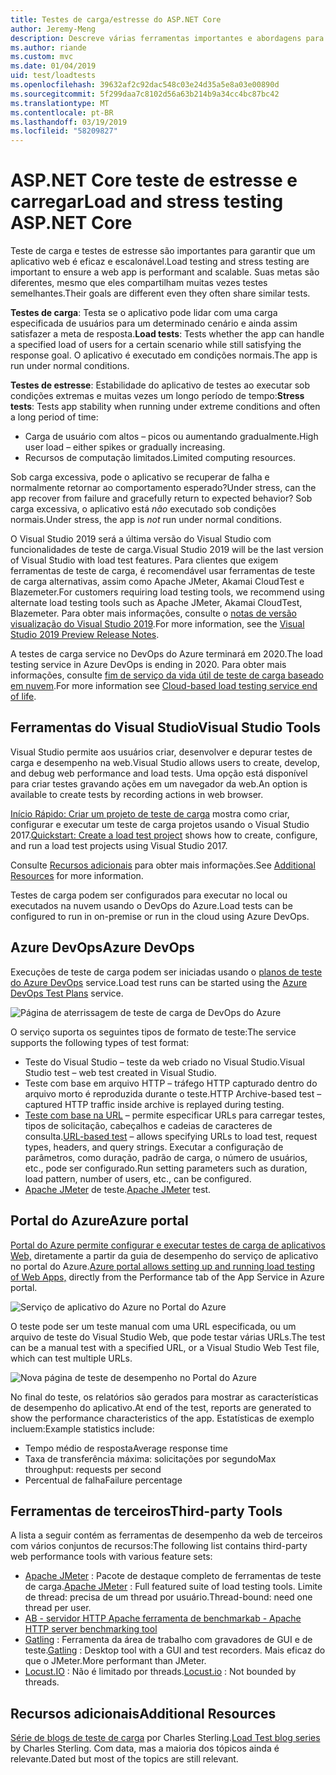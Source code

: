 ```yaml
---
title: Testes de carga/estresse do ASP.NET Core
author: Jeremy-Meng
description: Descreve várias ferramentas importantes e abordagens para testes de carga e aplicativos ASP.NET Core de teste de carga.
ms.author: riande
ms.custom: mvc
ms.date: 01/04/2019
uid: test/loadtests
ms.openlocfilehash: 39632af2c92dac548c03e24d35a5e8a03e00890d
ms.sourcegitcommit: 5f299daa7c8102d56a63b214b9a34cc4bc87bc42
ms.translationtype: MT
ms.contentlocale: pt-BR
ms.lasthandoff: 03/19/2019
ms.locfileid: "58209827"
---
```

# <a name="load-and-stress-testing-aspnet-core"></a><span data-ttu-id="eb2af-103">ASP.NET Core teste de estresse e carregar</span><span class="sxs-lookup"><span data-stu-id="eb2af-103">Load and stress testing ASP.NET Core</span></span>

<span data-ttu-id="eb2af-104">Teste de carga e testes de estresse são importantes para garantir que um aplicativo web é eficaz e escalonável.</span><span class="sxs-lookup"><span data-stu-id="eb2af-104">Load testing and stress testing are important to ensure a web app is performant and scalable.</span></span> <span data-ttu-id="eb2af-105">Suas metas são diferentes, mesmo que eles compartilham muitas vezes testes semelhantes.</span><span class="sxs-lookup"><span data-stu-id="eb2af-105">Their goals are different even they often share similar tests.</span></span>

<span data-ttu-id="eb2af-106">**Testes de carga**: Testa se o aplicativo pode lidar com uma carga especificada de usuários para um determinado cenário e ainda assim satisfazer a meta de resposta.</span><span class="sxs-lookup"><span data-stu-id="eb2af-106">**Load tests**: Tests whether the app can handle a specified load of users for a certain scenario while still satisfying the response goal.</span></span> <span data-ttu-id="eb2af-107">O aplicativo é executado em condições normais.</span><span class="sxs-lookup"><span data-stu-id="eb2af-107">The app is run under normal conditions.</span></span>

<span data-ttu-id="eb2af-108">**Testes de estresse**: Estabilidade do aplicativo de testes ao executar sob condições extremas e muitas vezes um longo período de tempo:</span><span class="sxs-lookup"><span data-stu-id="eb2af-108">**Stress tests**: Tests app stability when running under extreme conditions and often a long period of time:</span></span>

* <span data-ttu-id="eb2af-109">Carga de usuário com altos – picos ou aumentando gradualmente.</span><span class="sxs-lookup"><span data-stu-id="eb2af-109">High user load – either spikes or gradually increasing.</span></span>
* <span data-ttu-id="eb2af-110">Recursos de computação limitados.</span><span class="sxs-lookup"><span data-stu-id="eb2af-110">Limited computing resources.</span></span>

<span data-ttu-id="eb2af-111">Sob carga excessiva, pode o aplicativo se recuperar de falha e normalmente retornar ao comportamento esperado?</span><span class="sxs-lookup"><span data-stu-id="eb2af-111">Under stress, can the app recover from failure and gracefully return to expected behavior?</span></span> <span data-ttu-id="eb2af-112">Sob carga excessiva, o aplicativo está *não* executado sob condições normais.</span><span class="sxs-lookup"><span data-stu-id="eb2af-112">Under stress, the app is *not* run under normal conditions.</span></span>

<span data-ttu-id="eb2af-113">O Visual Studio 2019 será a última versão do Visual Studio com funcionalidades de teste de carga.</span><span class="sxs-lookup"><span data-stu-id="eb2af-113">Visual Studio 2019 will be the last version of Visual Studio with load test features.</span></span> <span data-ttu-id="eb2af-114">Para clientes que exigem ferramentas de teste de carga, é recomendável usar ferramentas de teste de carga alternativas, assim como Apache JMeter, Akamai CloudTest e Blazemeter.</span><span class="sxs-lookup"><span data-stu-id="eb2af-114">For customers requiring load testing tools, we recommend using alternate load testing tools such as Apache JMeter, Akamai CloudTest, Blazemeter.</span></span> <span data-ttu-id="eb2af-115">Para obter mais informações, consulte o [notas de versão visualização do Visual Studio 2019](/visualstudio/releases/2019/release-notes-preview#test-tools).</span><span class="sxs-lookup"><span data-stu-id="eb2af-115">For more information, see the [Visual Studio 2019 Preview Release Notes](/visualstudio/releases/2019/release-notes-preview#test-tools).</span></span>

<span data-ttu-id="eb2af-116">A testes de carga service no DevOps do Azure terminará em 2020.</span><span class="sxs-lookup"><span data-stu-id="eb2af-116">The load testing service in Azure DevOps is ending in 2020.</span></span> <span data-ttu-id="eb2af-117">Para obter mais informações, consulte [fim de serviço da vida útil de teste de carga baseado em nuvem](https://devblogs.microsoft.com/devops/cloud-based-load-testing-service-eol/).</span><span class="sxs-lookup"><span data-stu-id="eb2af-117">For more information see [Cloud-based load testing service end of life](https://devblogs.microsoft.com/devops/cloud-based-load-testing-service-eol/).</span></span>

## <a name="visual-studio-tools"></a><span data-ttu-id="eb2af-118">Ferramentas do Visual Studio</span><span class="sxs-lookup"><span data-stu-id="eb2af-118">Visual Studio Tools</span></span>

<span data-ttu-id="eb2af-119">Visual Studio permite aos usuários criar, desenvolver e depurar testes de carga e desempenho na web.</span><span class="sxs-lookup"><span data-stu-id="eb2af-119">Visual Studio allows users to create, develop, and debug web performance and load tests.</span></span> <span data-ttu-id="eb2af-120">Uma opção está disponível para criar testes gravando ações em um navegador da web.</span><span class="sxs-lookup"><span data-stu-id="eb2af-120">An option is available to create tests by recording actions in web browser.</span></span>

<span data-ttu-id="eb2af-121">[Início Rápido: Criar um projeto de teste de carga](/visualstudio/test/quickstart-create-a-load-test-project?view=vs-2017) mostra como criar, configurar e executar um teste de carga projetos usando o Visual Studio 2017.</span><span class="sxs-lookup"><span data-stu-id="eb2af-121">[Quickstart: Create a load test project](/visualstudio/test/quickstart-create-a-load-test-project?view=vs-2017) shows how to create, configure, and run a load test projects using Visual Studio 2017.</span></span>

<span data-ttu-id="eb2af-122">Consulte [Recursos adicionais](#add) para obter mais informações.</span><span class="sxs-lookup"><span data-stu-id="eb2af-122">See [Additional Resources](#add) for more information.</span></span>

<span data-ttu-id="eb2af-123">Testes de carga podem ser configurados para executar no local ou executados na nuvem usando o DevOps do Azure.</span><span class="sxs-lookup"><span data-stu-id="eb2af-123">Load tests can be configured to run in on-premise or run in the cloud using Azure DevOps.</span></span>

## <a name="azure-devops"></a><span data-ttu-id="eb2af-124">Azure DevOps</span><span class="sxs-lookup"><span data-stu-id="eb2af-124">Azure DevOps</span></span>

<span data-ttu-id="eb2af-125">Execuções de teste de carga podem ser iniciadas usando o [planos de teste do Azure DevOps](/azure/devops/test/load-test/index?view=vsts) service.</span><span class="sxs-lookup"><span data-stu-id="eb2af-125">Load test runs can be started using the [Azure DevOps Test Plans](/azure/devops/test/load-test/index?view=vsts) service.</span></span>

![Página de aterrissagem de teste de carga de DevOps do Azure](./load-tests/_static/azure-devops-load-test.png)

<span data-ttu-id="eb2af-127">O serviço suporta os seguintes tipos de formato de teste:</span><span class="sxs-lookup"><span data-stu-id="eb2af-127">The service supports the following types of test format:</span></span>

* <span data-ttu-id="eb2af-128">Teste do Visual Studio – teste da web criado no Visual Studio.</span><span class="sxs-lookup"><span data-stu-id="eb2af-128">Visual Studio test – web test created in Visual Studio.</span></span>
* <span data-ttu-id="eb2af-129">Teste com base em arquivo HTTP – tráfego HTTP capturado dentro do arquivo morto é reproduzida durante o teste.</span><span class="sxs-lookup"><span data-stu-id="eb2af-129">HTTP Archive-based test – captured HTTP traffic inside archive is replayed during testing.</span></span>
* <span data-ttu-id="eb2af-130">[Teste com base na URL](/azure/devops/test/load-test/get-started-simple-cloud-load-test?view=vsts) – permite especificar URLs para carregar testes, tipos de solicitação, cabeçalhos e cadeias de caracteres de consulta.</span><span class="sxs-lookup"><span data-stu-id="eb2af-130">[URL-based test](/azure/devops/test/load-test/get-started-simple-cloud-load-test?view=vsts) – allows specifying URLs to load test, request types, headers, and query strings.</span></span> <span data-ttu-id="eb2af-131">Executar a configuração de parâmetros, como duração, padrão de carga, o número de usuários, etc., pode ser configurado.</span><span class="sxs-lookup"><span data-stu-id="eb2af-131">Run setting parameters such as duration, load pattern, number of users, etc., can be configured.</span></span>
* <span data-ttu-id="eb2af-132">[Apache JMeter](https://jmeter.apache.org/) de teste.</span><span class="sxs-lookup"><span data-stu-id="eb2af-132">[Apache JMeter](https://jmeter.apache.org/) test.</span></span>

## <a name="azure-portal"></a><span data-ttu-id="eb2af-133">Portal do Azure</span><span class="sxs-lookup"><span data-stu-id="eb2af-133">Azure portal</span></span>

<span data-ttu-id="eb2af-134">[Portal do Azure permite configurar e executar testes de carga de aplicativos Web,](/azure/devops/test/load-test/app-service-web-app-performance-test?view=vsts) diretamente a partir da guia de desempenho do serviço de aplicativo no portal do Azure.</span><span class="sxs-lookup"><span data-stu-id="eb2af-134">[Azure portal allows setting up and running load testing of Web Apps,](/azure/devops/test/load-test/app-service-web-app-performance-test?view=vsts) directly from the Performance tab of the App Service in Azure portal.</span></span>

![Serviço de aplicativo do Azure no Portal do Azure](./load-tests/_static/azure-appservice-perf-test.png)

<span data-ttu-id="eb2af-136">O teste pode ser um teste manual com uma URL especificada, ou um arquivo de teste do Visual Studio Web, que pode testar várias URLs.</span><span class="sxs-lookup"><span data-stu-id="eb2af-136">The test can be a manual test with a specified URL, or a Visual Studio Web Test file, which can test multiple URLs.</span></span>

![Nova página de teste de desempenho no Portal do Azure](./load-tests/_static/azure-appservice-perf-test-config.png)

<span data-ttu-id="eb2af-138">No final do teste, os relatórios são gerados para mostrar as características de desempenho do aplicativo.</span><span class="sxs-lookup"><span data-stu-id="eb2af-138">At end of the test, reports are generated to show the performance characteristics of the app.</span></span> <span data-ttu-id="eb2af-139">Estatísticas de exemplo incluem:</span><span class="sxs-lookup"><span data-stu-id="eb2af-139">Example statistics include:</span></span>

* <span data-ttu-id="eb2af-140">Tempo médio de resposta</span><span class="sxs-lookup"><span data-stu-id="eb2af-140">Average response time</span></span>
* <span data-ttu-id="eb2af-141">Taxa de transferência máxima: solicitações por segundo</span><span class="sxs-lookup"><span data-stu-id="eb2af-141">Max throughput: requests per second</span></span>
* <span data-ttu-id="eb2af-142">Percentual de falha</span><span class="sxs-lookup"><span data-stu-id="eb2af-142">Failure percentage</span></span>

## <a name="third-party-tools"></a><span data-ttu-id="eb2af-143">Ferramentas de terceiros</span><span class="sxs-lookup"><span data-stu-id="eb2af-143">Third-party Tools</span></span>

<span data-ttu-id="eb2af-144">A lista a seguir contém as ferramentas de desempenho da web de terceiros com vários conjuntos de recursos:</span><span class="sxs-lookup"><span data-stu-id="eb2af-144">The following list contains third-party web performance tools with various feature sets:</span></span>

* <span data-ttu-id="eb2af-145">[Apache JMeter](https://jmeter.apache.org/) : Pacote de destaque completo de ferramentas de teste de carga.</span><span class="sxs-lookup"><span data-stu-id="eb2af-145">[Apache JMeter](https://jmeter.apache.org/) : Full featured suite of load testing tools.</span></span> <span data-ttu-id="eb2af-146">Limite de thread: precisa de um thread por usuário.</span><span class="sxs-lookup"><span data-stu-id="eb2af-146">Thread-bound: need one thread per user.</span></span>
* [<span data-ttu-id="eb2af-147">AB - servidor HTTP Apache ferramenta de benchmark</span><span class="sxs-lookup"><span data-stu-id="eb2af-147">ab - Apache HTTP server benchmarking tool</span></span>](https://httpd.apache.org/docs/2.4/programs/ab.html)
* <span data-ttu-id="eb2af-148">[Gatling](https://gatling.io/) : Ferramenta da área de trabalho com gravadores de GUI e de teste.</span><span class="sxs-lookup"><span data-stu-id="eb2af-148">[Gatling](https://gatling.io/) : Desktop tool with a GUI and test recorders.</span></span> <span data-ttu-id="eb2af-149">Mais eficaz do que o JMeter.</span><span class="sxs-lookup"><span data-stu-id="eb2af-149">More performant than JMeter.</span></span>
* <span data-ttu-id="eb2af-150">[Locust.IO](https://locust.io/) : Não é limitado por threads.</span><span class="sxs-lookup"><span data-stu-id="eb2af-150">[Locust.io](https://locust.io/) : Not bounded by threads.</span></span>

<a name="add"></a>

## <a name="additional-resources"></a><span data-ttu-id="eb2af-151">Recursos adicionais</span><span class="sxs-lookup"><span data-stu-id="eb2af-151">Additional Resources</span></span>

<span data-ttu-id="eb2af-152">[Série de blogs de teste de carga](https://blogs.msdn.microsoft.com/charles_sterling/2015/06/01/load-test-series-part-i-creating-web-performance-tests-for-a-load-test/) por Charles Sterling.</span><span class="sxs-lookup"><span data-stu-id="eb2af-152">[Load Test blog series](https://blogs.msdn.microsoft.com/charles_sterling/2015/06/01/load-test-series-part-i-creating-web-performance-tests-for-a-load-test/) by Charles Sterling.</span></span> <span data-ttu-id="eb2af-153">Com data, mas a maioria dos tópicos ainda é relevante.</span><span class="sxs-lookup"><span data-stu-id="eb2af-153">Dated but most of the topics are still relevant.</span></span>
